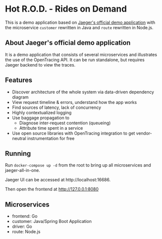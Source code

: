 # Hot R.O.D. - Rides on Demand

This is a demo application based on [Jaeger's official demo application](https://github.com/uber/jaeger/tree/master/examples/hotrod) with the microservice `customer` rewritten in Java and `route` rewritten in Node.js.

## About Jaeger's official demo application

It is a demo application that consists of several microservices and illustrates the use of the OpenTracing API. It can be run standalone, but requires Jaeger backend to view the traces.

## Features

* Discover architecture of the whole system via data-driven dependency diagram
* View request timeline & errors, understand how the app works
* Find sources of latency, lack of concurrency
* Highly contextualized logging
* Use baggage propagation to
  * Diagnose inter-request contention (queueing)
  * Attribute time spent in a service
* Use open source libraries with OpenTracing integration to get vendor-neutral instrumentation for free

## Running

Run `docker-compose up -d` from the root to bring up all microservices and jaeger-all-in-one.

Jaeger UI can be accessed at http://localhost:16686.

Then open the frontend at http://127.0.0.1:8080

## Microservices

- frontend: Go
- customer: Java/Spring Boot Application
- driver: Go
- route: Node.js